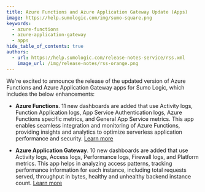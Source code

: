 ```yaml
---
title: Azure Functions and Azure Application Gateway Update (Apps)
image: https://help.sumologic.com/img/sumo-square.png
keywords:
  - azure-functions
  - azure-application-gateway
  - apps
hide_table_of_contents: true
authors:
  - url: https://help.sumologic.com/release-notes-service/rss.xml
    image_url: /img/release-notes/rss-orange.png
---
```


We're excited to announce the release of the updated version of Azure Functions and Azure Application Gateway apps for Sumo Logic, which includes the below enhancements:

- **Azure Functions**. 11 new dashboards are added that use Activity logs, Function Application logs, App Service Authentication logs, Azure Functions specific metrics, and General App Service metrics. This app enables seamless integration and monitoring of Azure Functions, providing insights and analytics to optimize serverless application performance and security. [Learn more](/docs/integrations/microsoft-azure/azure-functions/)

- **Azure Application Gateway**. 10 new dashboards are added that use Activity logs, Access logs, Performance logs, Firewall logs, and Platform metrics. This app helps in analyzing access patterns, tracking performance information for each instance, including total requests served, throughput in bytes, healthy and unhealthy backend instance count. [Learn more](/docs/integrations/microsoft-azure/azure-application-gateway)

